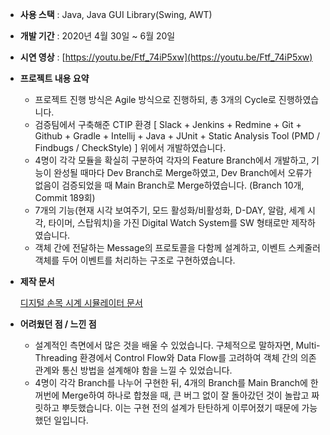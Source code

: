 - **사용 스택** : Java, Java GUI Library(Swing, AWT)
- **개발 기간** : 2020년 4월 30일 ~ 6월 20일
- **시연 영상** : [https://youtu.be/Ftf_74iP5xw](https://youtu.be/Ftf_74iP5xw)
- **프로젝트 내용 요약**
    - 프로젝트 진행 방식은 Agile 방식으로 진행하되, 총 3개의 Cycle로 진행하였습니다.
    - 검증팀에서 구축해준 CTIP 환경 [ Slack + Jenkins + Redmine + Git + Github + Gradle + Intellij + Java + JUnit + Static Analysis Tool (PMD / Findbugs / CheckStyle) ] 위에서 개발하였습니다.
    - 4명이 각각 모듈을 확실히 구분하여 각자의 Feature Branch에서 개발하고, 기능이 완성될 때마다 Dev Branch로 Merge하였고, Dev Branch에서 오류가 없음이 검증되었을 때 Main Branch로 Merge하였습니다. (Branch 10개, Commit 189회)
    - 7개의 기능(현재 시각 보여주기, 모드 활성화/비활성화, D-DAY, 알람, 세계 시각, 타이머, 스탑워치)을 가진 Digital Watch System를 SW 형태로만 제작하였습니다.
    - 객체 간에 전달하는 Message의 프로토콜을 다함께 설계하고, 이벤트 스케줄러 객체를 두어 이벤트를 처리하는 구조로 구현하였습니다.
- **제작 문서**
    
    [디지털 손목 시계 시뮬레이터 문서](https://jasonyoo95.notion.site/bffb712b86894a5b8173c0bc5019d97a)
    
- **어려웠던 점 / 느낀 점**
    - 설계적인 측면에서 많은 것을 배울 수 있었습니다. 구체적으로 말하자면, Multi-Threading 환경에서 Control Flow와 Data Flow를 고려하여 객체 간의 의존 관계와 통신 방법을 설계해야 함을 느낄 수 있었습니다.
    - 4명이 각각 Branch를 나누어 구현한 뒤, 4개의 Branch를 Main Branch에 한꺼번에 Merge하여 하나로 합쳤을 때, 큰 버그 없이 잘 돌아갔던 것이 놀랍고 짜릿하고 뿌듯했습니다. 이는 구현 전의 설계가 탄탄하게 이루어졌기 때문에 가능했던 일입니다.
